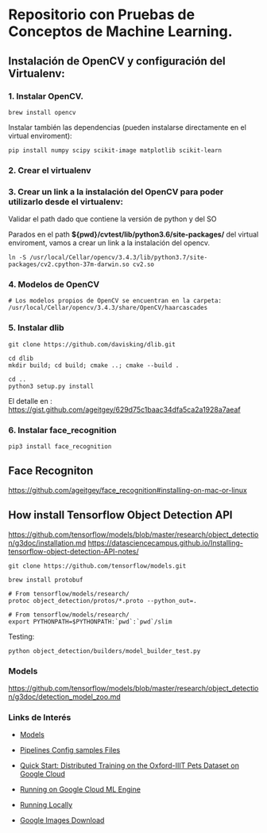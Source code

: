 # Repositorio con Pruebas de Conceptos de Machine Learning.

## Instalación de OpenCV y configuración del Virtualenv:

### 1. Instalar OpenCV.

```
brew install opencv
```

Instalar también las dependencias (pueden instalarse directamente en el virtual enviroment):

```
pip install numpy scipy scikit-image matplotlib scikit-learn
```


### 2. Crear el virtualenv

### 3. Crear un link a la instalación del OpenCV para poder utilizarlo desde el virtualenv:

Validar el path dado que contiene la versión de python y del SO

Parados en el path **${pwd}/cvtest/lib/python3.6/site-packages/** del virtual enviroment, vamos a crear un link a la instalación del opencv.


```
ln -S /usr/local/Cellar/opencv/3.4.3/lib/python3.7/site-packages/cv2.cpython-37m-darwin.so cv2.so
```

### 4. Modelos de OpenCV

```
# Los modelos propios de OpenCV se encuentran en la carpeta:
/usr/local/Cellar/opencv/3.4.3/share/OpenCV/haarcascades
```


### 5. Instalar dlib

```
git clone https://github.com/davisking/dlib.git

cd dlib
mkdir build; cd build; cmake ..; cmake --build .

cd ..
python3 setup.py install
```

El detalle en : https://gist.github.com/ageitgey/629d75c1baac34dfa5ca2a1928a7aeaf


### 6. Instalar face_recognition

```
pip3 install face_recognition
```

## Face Recogniton

https://github.com/ageitgey/face_recognition#installing-on-mac-or-linux



## How install Tensorflow Object Detection API

https://github.com/tensorflow/models/blob/master/research/object_detection/g3doc/installation.md
https://datasciencecampus.github.io/Installing-tensorflow-object-detection-API-notes/

```
git clone https://github.com/tensorflow/models.git
```
```
brew install protobuf
```

```
# From tensorflow/models/research/
protoc object_detection/protos/*.proto --python_out=.
```

```
# From tensorflow/models/research/
export PYTHONPATH=$PYTHONPATH:`pwd`:`pwd`/slim
```
Testing:

```
python object_detection/builders/model_builder_test.py
```


### Models

https://github.com/tensorflow/models/blob/master/research/object_detection/g3doc/detection_model_zoo.md


### Links de Interés


* [Models](https://github.com/tensorflow/models/blob/master/research/object_detection/g3doc/detection_model_zoo.md)

* [Pipelines Config samples Files](https://github.com/tensorflow/models/tree/master/research/object_detection/samples/configs)

* [Quick Start: Distributed Training on the Oxford-IIIT Pets Dataset on Google Cloud](https://github.com/tensorflow/models/blob/master/research/object_detection/g3doc/running_pets.md)

* [Running on Google Cloud ML Engine](https://github.com/tensorflow/models/blob/master/research/object_detection/g3doc/running_on_cloud.md)

* [Running Locally](https://github.com/tensorflow/models/blob/master/research/object_detection/g3doc/running_locally.md)

* [Google Images Download](https://github.com/hardikvasa/google-images-download)